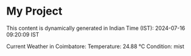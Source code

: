 # My Project

This content is dynamically generated in Indian Time (IST): 2024-07-16 09:20:09 IST


Current Weather in Coimbatore:
Temperature: 24.88 °C
Condition: mist
